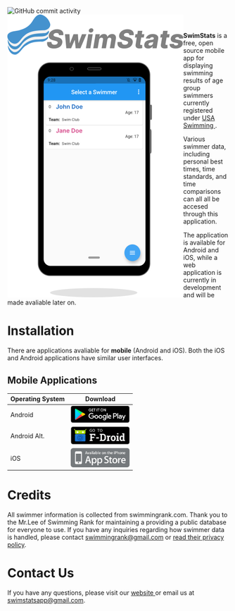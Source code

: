 ![GitHub commit activity](https://img.shields.io/github/commit-activity/m/swimstatsapp/swimstatsapp)
<img width="400" src="./assets/swimstatsintropicture.png" align="left" />

#

**SwimStats** is a free, open source mobile app for displaying swimming results of age group swimmers currently registered under <a href ="https://www.usaswimming.org/"> USA Swimming </a>.

Various swimmer data, including personal best times, time standards, and time comparisons can all all be accesed through this application.

The application is available for Android and iOS, while a web application is currently in development and will
be made avaliable later on.

# Installation

There are applications avaliable for **mobile** (Android and iOS). Both the iOS and Android applications have similar user interfaces.

## Mobile Applications

| Operating System | Download                                                                                   |
| ---------------- | ------------------------------------------------------------------------------------------ |
| Android          | <a href='#'><img alt='Get it on Android' width="134px" src='./assets/googlelogo.png'/></a> |
| Android Alt.     | <a href='#'><img alt='Get it on Android' width="134px" src='./assets/fdroidlogo.png'/></a> |
| iOS              | <a href='#g'><img alt='Get it on macOS' width="134px" src='./assets/applelogo.png'/></a>   |

# Credits
All swimmer information is collected from swimmingrank.com. Thank you to the Mr.Lee of Swimming Rank for maintaining a providing a public database for everyone to use. If you have any inquiries regarding how swimmer data is handled, please contact swimmingrank@gmail.com or <a href="https://www.swimmingrank.com/privacy_policy.html"> read their privacy policy</a>.


# Contact Us

If you have any questions, please visit our <a href ="https://swimstatsapp.github.io/">website </a> or email us at swimstatsapp@gmail.com.
